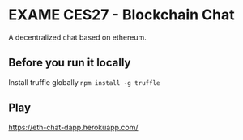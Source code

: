# EXAME CES27 - Blockchain Chat

A decentralized chat based on ethereum.

## Before you run it locally

Install truffle globally
`npm install -g truffle`

## Play
https://eth-chat-dapp.herokuapp.com/
